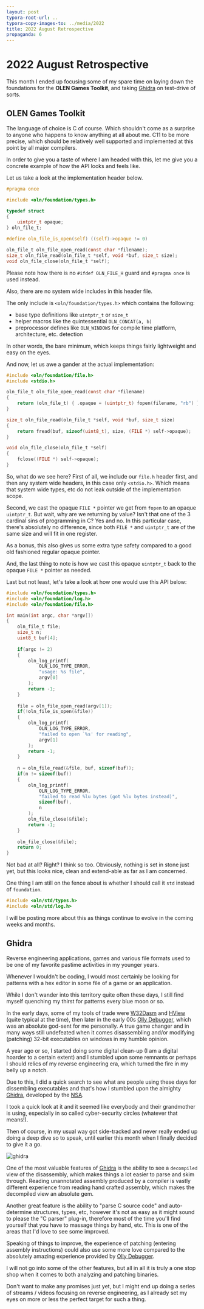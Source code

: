 ```yaml
---
layout: post
typora-root-url: ..
typora-copy-images-to: ../media/2022
title: 2022 August Retrospective
propaganda: 6
---
```

2022 August Retrospective
=========================
This month I ended up focusing some of my spare time on laying down the foundations for the **OLEN Games Toolkit**, and taking [Ghidra][ghidra] on test-drive of sorts.

## OLEN Games Toolkit

The language of choice is C of course. Which shouldn't come as a surprise to anyone who happens to know anything at all about me. C11 to be more precise, which should be relatively well supported and implemented at this point by all major compilers.

In order to give you a taste of where I am headed with this, let me give you a concrete example of how the API looks and feels like.

Let us take a look at the implementation header below.

```c
#pragma once

#include <oln/foundation/types.h>

typedef struct
{
    uintptr_t opaque;
} oln_file_t;

#define oln_file_is_open(self) ((self)->opaque != 0)

oln_file_t oln_file_open_read(const char *filename);
size_t oln_file_read(oln_file_t *self, void *buf, size_t size);
void oln_file_close(oln_file_t *self);
```

Please note how there is no `#ifdef OLN_FILE_H` guard and `#pragma once` is used instead.

Also, there are no system wide includes in this header file.

The only include is `<oln/foundation/types.h>` which contains the following:

* base type definitions like `uintptr_t` or `size_t`
* helper macros like the quintessential `OLN_CONCAT(a, b)`
* preprocessor defines like `OLN_WINDOWS` for compile time platform, architecture, etc. detection

In other words, the bare minimum, which keeps things fairly lightweight and easy on the eyes.

And now, let us awe a gander at the actual implementation:

```c
#include <oln/foundation/file.h>
#include <stdio.h>

oln_file_t oln_file_open_read(const char *filename)
{
	return (oln_file_t) { .opaque = (uintptr_t) fopen(filename, "rb") }; 
}

size_t oln_file_read(oln_file_t *self, void *buf, size_t size)
{
	return fread(buf, sizeof(uint8_t), size, (FILE *) self->opaque);
}

void oln_file_close(oln_file_t *self)
{
    fclose((FILE *) self->opaque);
}
```

So, what do we see here? First of all, we include our `file.h` header first, and then any system wide headers, in this case only `<stdio.h>`. Which means that system wide types, etc do not leak outside of the implementation scope.

Second, we cast the opaque `FILE *` pointer we get from `fopen` to an opaque `uintptr_t`. But wait, why are we returning by value? Isn't that one of the 3 cardinal sins of programming in C? Yes and no. In this particular case, there's absolutely no difference, since both `FILE *` and `uintptr_t` are of the same size and will fit in one register.

As a bonus, this also gives us some extra type safety compared to a good old fashioned regular opaque pointer.

And, the last thing to note is how we cast this opaque `uintptr_t` back to the opaque `FILE *` pointer as needed.

Last but not least, let's take a look at how one would use this API below:

```c
#include <oln/foundation/types.h>
#include <oln/foundation/log.h>
#include <oln/foundation/file.h>

int main(int argc, char *argv[])
{
    oln_file_t file;
    size_t n;
    uint8_t buf[4];
    
    if(argc != 2)
    {
        oln_log_printf(
        	OLN_LOG_TYPE_ERROR,
            "usage: %s file",
            argv[0]
        );
        return -1;
    }
    
    file = oln_file_open_read(argv[1]);
    if(!oln_file_is_open(&file))
    {
        oln_log_printf(
        	OLN_LOG_TYPE_ERROR,
            "failed to open `%s' for reading",
            argv[1]
        );
        return -1;
    }
    
    n = oln_file_read(&file, buf, sizeof(buf));
    if(n != sizeof(buf))
    {
        oln_log_printf(
        	OLN_LOG_TYPE_ERROR,
            "failed to read %lu bytes (got %lu bytes instead)",
            sizeof(buf),
            n
        );
        oln_file_close(&file);
        return -1;
    }
    
    oln_file_close(&file);
    return 0;
}
```

Not bad at all? Right? I think so too. Obviously, nothing is set in stone just yet, but this looks nice, clean and extend-able as far as I am concerned.

One thing I am still on the fence about is whether I should call it `std` instead of `foundation`. 

```c
#include <oln/std/types.h>
#include <oln/std/log.h>
```

I will be posting more about this as things continue to evolve in the coming weeks and months.

## Ghidra

Reverse engineering applications, games and various file formats used to be one of my favorite pastime activities in my younger years.

Whenever I wouldn't be coding, I would most certainly be looking for patterns with a hex editor in some file of a game or an application.

While I don't wander into this territory quite often these days, I still find myself quenching my thirst for patterns every blue moon or so.

In the early days, some of my tools of trade were [W32Dasm][w32dasm] and [HView][hview] (quite typical at the time), then later in the early 00s [Olly Debugger][ollydbg], which was an absolute god-sent for me personally. A true game changer and in many ways still undefeated when it comes disassembling and/or modifying (patching) 32-bit executables on windows in my humble opinion.

A year ago or so, I started doing some digital clean-up (I am a digital hoarder to a certain extent) and I stumbled upon some remnants or perhaps I should relics of my reverse engineering era, which turned the fire in my belly up a notch.

Due to this, I did a quick search to see what are people using these days for dissembling executables and that's how I stumbled upon the almighty [Ghidra][ghidra], developed by the [NSA][nsa].

I took a quick look at it and it seemed like everybody and their grandmother is using, especially in so called cyber-security circles (whatever that means!).

Then of course, in my usual way got side-tracked and never really ended up doing a deep dive so to speak, until earlier this month when I finally decided to give it a go.

![ghidra](/media/2022/ghidra.png)

One of the most valuable features of [Ghidra][ghidra] is the ability to see a `decompiled` view of the disassembly, which makes things a lot easier to parse and skim through. Reading unannotated assembly produced by a compiler is vastly different experience from reading hand crafted assembly, which makes the decompiled view an absolute gem.

Another great feature is the ability to "parse C source code" and auto-determine structures, types, etc, however it's not as easy as it might sound to please the "C parser" plug-in, therefore most of the time you'll find yourself that you have to massage things by hand, etc. This is one of the areas that I'd love to see some improved.

Speaking of things to improve, the experience of patching (entering assembly instructions) could also use some more love compared to the absolutely amazing experience provided by [Olly Debugger][ollydbg].

I will not go into some of the other features, but all in all it is truly a one stop shop when it comes to both analyzing and patching binaries.

Don't want to make any promises just yet, but I might end up doing a series of streams / videos focusing on reverse engineering, as I already set my eyes on more or less the perfect target for such a thing.

[ghidra]: https://ghidra-sre.org/
[w32dasm]: https://web.archive.org/web/20020204180925/http://members.home.net/w32dasm/
[hview]: http://www.hiew.ru/
[ollydbg]: https://www.ollydbg.de/
[nsa]: https://www.nsa.gov/
